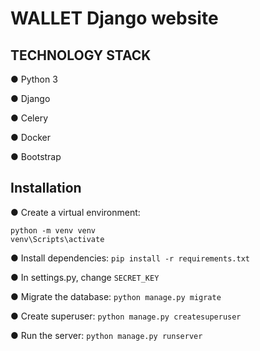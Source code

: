 # WALLET Django website


## TECHNOLOGY STACK

● Python 3

● Django

● Celery

● Docker

● Bootstrap


## Installation

● Create a virtual environment:
  ```
  python -m venv venv
  venv\Scripts\activate
  ```

● Install dependencies:
  `pip install -r requirements.txt`

● In settings.py, change `SECRET_KEY`

● Migrate the database:
  `python manage.py migrate`

● Create superuser:
  `python manage.py createsuperuser`

● Run the server:
  `python manage.py runserver`
